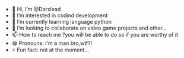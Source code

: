 - 👋 Hi, I’m @Darxlead
- 👀 I’m interested in codind development
- 🌱 I’m currently learning language python
- 💞️ I’m looking to collaborate on video game projects and other...
- 📫 How to reach me ?you will be able to do so if you are worthy of it
- 😄 Pronouns: i'm a man bro,wtf?!
- ⚡ Fun fact: not at the moment...

<!---
Darxlead/Darxlead is a ✨ special ✨ repository because its `README.md` (this file) appears on your GitHub profile.
You can click the Preview link to take a look at your changes.
--->
